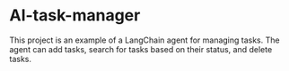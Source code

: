 # AI-task-manager
This project is an example of a LangChain agent for managing tasks. The agent can add tasks, search for tasks based on their status, and delete tasks.
